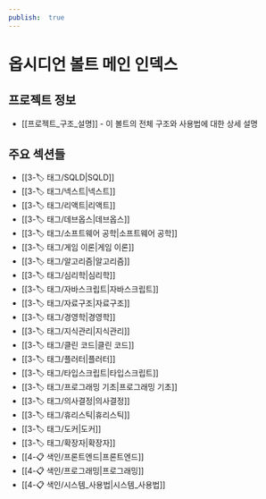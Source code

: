 ```yaml
---
publish:  true
---
```


# 옵시디언 볼트 메인 인덱스

## 프로젝트 정보
- [[프로젝트_구조_설명]] - 이 볼트의 전체 구조와 사용법에 대한 상세 설명

## 주요 섹션들

- [[3-🏷️ 태그/SQLD\|SQLD]]
- [[3-🏷️ 태그/넥스트\|넥스트]]
- [[3-🏷️ 태그/리액트\|리액트]]
- [[3-🏷️ 태그/데브옵스\|데브옵스]]
- [[3-🏷️ 태그/소프트웨어 공학\|소프트웨어 공학]]
- [[3-🏷️ 태그/게임 이론\|게임 이론]]
- [[3-🏷️ 태그/알고리즘\|알고리즘]]
- [[3-🏷️ 태그/심리학\|심리학]]
- [[3-🏷️ 태그/자바스크립트\|자바스크립트]]
- [[3-🏷️ 태그/자료구조\|자료구조]]
- [[3-🏷️ 태그/경영학\|경영학]]
- [[3-🏷️ 태그/지식관리\|지식관리]]
- [[3-🏷️ 태그/클린 코드\|클린 코드]]
- [[3-🏷️ 태그/플러터\|플러터]]
- [[3-🏷️ 태그/타입스크립트\|타입스크립트]]
- [[3-🏷️ 태그/프로그래밍 기초\|프로그래밍 기초]]
- [[3-🏷️ 태그/의사결정\|의사결정]]
- [[3-🏷️ 태그/휴리스틱\|휴리스틱]]
- [[3-🏷️ 태그/도커\|도커]]
- [[3-🏷️ 태그/확장자\|확장자]]
- [[4-📋 색인/프론트엔드\|프론트엔드]]
- [[4-📋 색인/프로그래밍\|프로그래밍]]
- [[4-📋 색인/시스템_사용법\|시스템_사용법]]
